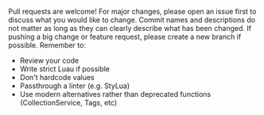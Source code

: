 Pull requests are welcome! For major changes, please open an issue first to discuss what you would like to change.
Commit names and descriptions do not matter as long as they can clearly describe what has been changed. If pushing a big change or feature request, please create a new branch if possible. Remember to:
- Review your code
- Write strict Luau if possible
- Don't hardcode values
- Passthrough a linter (e.g. StyLua)
- Use modern alternatives rather than deprecated functions (CollectionService, Tags, etc)